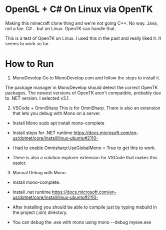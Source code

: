 
# OpenGL + C# On Linux via OpenTK

Making this minecraft clone thing and we're not going C++. No way. Java, not a fan. C# .. but on Linux. OpenTK can handle that.

This is a test of OpenTK on Linux. I used this in the past and really liked it. It seems to work so far.

# How to Run

1. MonoDevelop
Go to MonoDevelop.com and follow the steps to install it. 

The package manager in MonoDevelop should detect the correct OpenTK packages. The newest versions of OpenTK aren't compatible, probably due to .NET version. I selected v3.1.

2. VSCode + OmniSharp
This is for OmniSharp. There is also an extension that lets you debug with Mono on a server. 

* Install Mono
  sudo apt install mono-complete

* Install steps for .NET runtime
https://docs.microsoft.com/en-us/dotnet/core/install/linux-ubuntu#2110-

* I had to enable Omnisharp:UseGlobalMono = True to get this to work.

* There is also a solution explorer extension for VSCode that makes this easier.


3. Manual Debug with Mono

* Install mono-complete.

* Install .net runtime https://docs.microsoft.com/en-us/dotnet/core/install/linux-ubuntu#2110-

* After installing you should be able to compile just by typing msbuild in the project (.sln) directory.

* You can debug the .exe with mono using mono --debug myexe.exe



